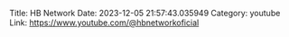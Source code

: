 Title: HB Network
Date: 2023-12-05 21:57:43.035949
Category: youtube
Link: https://www.youtube.com/@hbnetworkoficial

